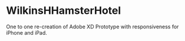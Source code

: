 # WilkinsHHamsterHotel

One to one re-creation of Adobe XD Prototype with responsiveness for iPhone and iPad.
